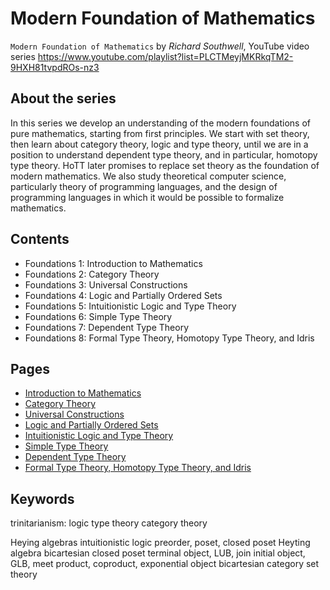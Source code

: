 # Modern Foundation of Mathematics

`Modern Foundation of Mathematics` 
by *Richard Southwell*, YouTube video series 
https://www.youtube.com/playlist?list=PLCTMeyjMKRkqTM2-9HXH81tvpdROs-nz3

## About the series
In this series we develop an understanding of the modern foundations of pure mathematics, starting from first principles. We start with set theory, then learn about category theory, logic and type theory, until we are in a position to understand dependent type theory, and in particular, homotopy type theory. HoTT later promises to replace set theory as the foundation of modern mathematics. We also study theoretical computer science, particularly theory of programming languages, and the design of programming languages in which it would be possible to formalize mathematics.

## Contents
- Foundations 1: Introduction to Mathematics
- Foundations 2: Category Theory
- Foundations 3: Universal Constructions
- Foundations 4: Logic and Partially Ordered Sets
- Foundations 5: Intuitionistic Logic and Type Theory
- Foundations 6: Simple Type Theory
- Foundations 7: Dependent Type Theory
- Foundations 8: Formal Type Theory, Homotopy Type Theory, and Idris

## Pages
- [Introduction to Mathematics](./1_Introduction_to_Math.md)
- [Category Theory](./2_Category_Theory.md)
- [Universal Constructions](./3_Universal_Constructions.md)
- [Logic and Partially Ordered Sets](./4_Logic_and_Posets.md)
- [Intuitionistic Logic and Type Theory](./5_IL_and_TT.md)
- [Simple Type Theory](./6_Simple_Type_Theory.md)
- [Dependent Type Theory](./7_Dependent_Type_Theory.md)
- [Formal Type Theory, Homotopy Type Theory, and Idris](./8_Formal_TT_HoTT_Idris.md)


## Keywords

trinitarianism:
logic
type theory
category theory

Heying algebras
intuitionistic logic
preorder, poset, closed poset
Heyting algebra
bicartesian closed poset
terminal object, LUB, join
initial object, GLB, meet
product, coproduct, exponential object
bicartesian category
set theory
